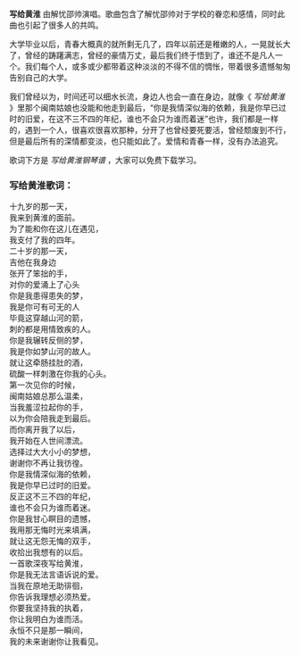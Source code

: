

**写给黄淮** 由解忧邵帅演唱。歌曲包含了解忧邵帅对于学校的眷恋和感情，同时此曲也引起了很多人的共鸣。

大学毕业以后，青春大概真的就所剩无几了，四年以前还是稚嫩的人，一晃就长大了，曾经的踌躇满志，曾经的豪情万丈，最后我们终于悟到了，谁还不是凡人一个。我们每个人，或多或少都带着这种淡淡的不得不信的惆怅，带着很多遗憾匆匆告别自己的大学。

我们曾经以为，时间还可以细水长流，身边人也会一直在身边，就像《 _写给黄淮_
》里那个闽南姑娘也没能和他走到最后，“你是我情深似海的依赖，我是你早已过时的旧爱，在这不三不四的年纪，谁也不会只为谁而着迷”也许，我们都是一样的，遇到一个人，很喜欢很喜欢那种，分开了也曾经要死要活，曾经颓废到不行，但是最后所有的深情都变淡，也只能如此了。爱情和青春一样，没有办法追究。

歌词下方是 _写给黄淮钢琴谱_ ，大家可以免费下载学习。

### 写给黄淮歌词：

十九岁的那一天，  
我来到黄淮的面前。  
为了能和你在这儿在遇见，  
我支付了我的四年。  
二十岁的那一天，  
吉他在我身边  
张开了笨拙的手，  
对你的爱涌上了心头  
你是我患得患失的梦，  
我是你可有可无的人  
毕竟这穿越山河的箭，  
刺的都是用情致疾的人。  
你是我辗转反侧的梦，  
我是你如梦山河的故人。  
就让这牵肠挂肚的酒，  
硫酸一样刺激在你我的心头。  
第一次见你的时候，  
闽南姑娘总那么温柔，  
当我羞涩拉起你的手，  
以为你会陪我走到最后。  
而你离开我了以后，  
我开始在人世间漂流。  
选择过大大小小的梦想，  
谢谢你不再让我彷徨。  
你是我情深似海的依赖，  
我是你早已过时的旧爱。  
反正这不三不四的年纪，  
谁也不会只为谁而着迷。  
你是我甘心瞑目的遗憾，  
我用那无悔时光来填满，  
就让这无怨无悔的双手，  
收拾出我想有的以后。  
一首歌深夜写给黄淮，  
你是我无法言语诉说的爱。  
当我在原地无助徘徊，  
你告诉我理想必须热爱。  
你要我坚持我的执着，  
你让我明白为谁而活。  
永恒不只是那一瞬间，  
我的未来谢谢你让我看见。


